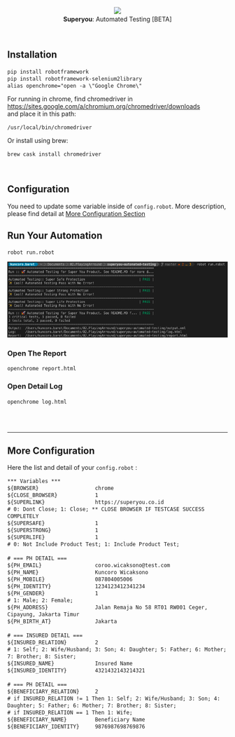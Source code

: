 <p align="center">
  <img src="https://i.ibb.co/djnLFxG/ux-design.png" height="80" /><br/>
  <span><b>Superyou</b>: <span>Automated Testing [BETA]</span></a>
</p>
  
<br/>

## Installation

```
pip install robotframework
pip install robotframework-selenium2library
alias openchrome="open -a \"Google Chrome\"
```
For running in chrome, find chromedriver in https://sites.google.com/a/chromium.org/chromedriver/downloads 
<br/>and place it in this path:
```
/usr/local/bin/chromedriver
```
Or install using brew:
```
brew cask install chromedriver
```
<br/>

## Configuration

You need to update some variable inside of `config.robot`. 
More description, please find detail at <a href="#more-configuration">More Configuration Section</a>
<br/>

## Run Your Automation

```
robot run.robot
```
<img src="assets/run-robot.png" /><br/>
### Open The Report
```
openchrome report.html
```
### Open Detail Log
```
openchrome log.html
```

<br/><br/><hr/>
## More Configuration
Here the list and detail of your `config.robot` :
```
*** Variables ***
${BROWSER}                  chrome
${CLOSE_BROWSER}            1
${SUPERLINK}                https://superyou.co.id
# 0: Dont Close; 1: Close; ** CLOSE BROWSER IF TESTCASE SUCCESS COMPLETELY
${SUPERSAFE}                1
${SUPERSTRONG}              1
${SUPERLIFE}                1
# 0: Not Include Product Test; 1: Include Product Test;

# === PH DETAIL ===
${PH_EMAIL}                 coroo.wicaksono@test.com
${PH_NAME}                  Kuncoro Wicaksono
${PH_MOBILE}                087804005006
${PH_IDENTITY}              1234123412341234
${PH_GENDER}                1 
# 1: Male; 2: Female;
${PH_ADDRESS}               Jalan Remaja No 58 RT01 RW001 Ceger, Cipayung, Jakarta Timur
${PH_BIRTH_AT}              Jakarta

# === INSURED DETAIL ===
${INSURED_RELATION}         2
# 1: Self; 2: Wife/Husband; 3: Son; 4: Daughter; 5: Father; 6: Mother; 7: Brother; 8: Sister;
${INSURED_NAME}             Insured Name
${INSURED_IDENTITY}         4321432143214321

# === PH DETAIL ===
${BENEFICIARY_RELATION}     2
# if INSURED_RELATION != 1 Then 1: Self; 2: Wife/Husband; 3: Son; 4: Daughter; 5: Father; 6: Mother; 7: Brother; 8: Sister;
# if INSURED_RELATION == 1 Then 1: Wife;
${BENEFICIARY_NAME}         Beneficiary Name
${BENEFICIARY_IDENTITY}     9876987698769876
```


